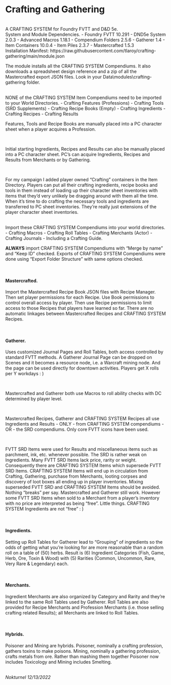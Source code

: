 <h1>Crafting and Gathering</h1>
<br>
A CRAFTING SYSTEM for Foundry FVTT and D&D 5e.
<br>
System and Module Dependencies.
- Foundry FVTT 10.291
- DND5e System 2.0.3
- Advanced Macros 1.18.1
- Compendium Folders 2.5.6
- Gatherer 1.4
- Item Containers 10.0.4
- Item Piles 2.3.7
- Mastercrafted 1.5.3
<br>
Installation Manifest: https://raw.githubusercontent.com/tlaroy/crafting-gathering/main/module.json 
<br>
<p>The module installs all the CRAFTING SYSTEM Compendiums.  It also downloads a spreadsheet design reference and a zip of all the Mastercrafted export JSON files.  Look in your Data\modules\crafting-gathering folder.</p>
<br>
NONE of the CRAFTING SYSTEM Item Compendiums need to be imported to your World Directories.
- Crafting Features (Professions)
- Crafting Tools (SRD Supplements)
- Crafting Recipe Books (Empty)
- Crafting Ingredients
- Crafting Recipes
- Crafting Results
<br>
<p>Features, Tools and Recipe Books are manually placed into a PC character sheet when a player acquires a Profession.</p>
<br>
<p>Initial starting Ingredients, Recipes and Results can also be manually placed into a PC character sheet.  PC’s can acquire Ingredients, Recipes and Results from Merchants or by Gathering.</p>
<br>
<p>For my campaign I added player owned “Crafting” containers in the Item Directory.  Players can put all their crafting ingredients, recipe books and tools in them instead of loading up their character sheet inventories with items that they’d very unlikely be dragging around with them all the time.  When it’s time to do crafting the necessary tools and ingredients are transferred to PC sheet inventories.  They’re really just extensions of the player character sheet inventories.</p>
<br>
Import these CRAFTING SYSTEM Compendiums into your world directories.
- Crafting Macros
- Crafting Roll Tables
- Crafting Merchants (Actor)
- Crafting Journals - Including a Crafting Guide.
<br>
<p><b>ALWAYS</b> import CRAFTING SYSTEM Compendiums with “Merge by name” and “Keep ID” checked.  Exports of CRAFTING SYSTEM Compendiums were done using “Export Folder Structure” with same options checked.</p>
<br>
<h4>Mastercrafted.</h4> 
<p>Import the Mastercrafted Recipe Book JSON files with Recipe Manager.  Then set player permissions for each Recipe.  Use Book permissions to control overall access by player.  Then use Recipe permissions to limit access to those Recipes that players have learned so far.  There are no automatic linkages between Mastercrafted Recipes and CRAFTING SYSTEM Recipes.</p>
<br>	
<h4>Gatherer.</h4> 
<p>Uses customized Journal Pages and Roll Tables, both access controlled by standard FVTT methods.  A Gatherer Journal Page can be dropped on Scenes and it becomes a resource node, i.e. a Warcraft mining node.  And the page can be used directly for downtown activities.  Players get X rolls per Y workdays : )</p>
<br>
<p>Mastercrafted and Gatherer both use Macros to roll ability checks with DC determined by player level.</p>
<br>
<p>Mastercrafted Recipes, Gatherer and CRAFTING SYSTEM Recipes all use Ingredients and Results - ONLY - from CRAFTING SYSTEM compendiums - OR - the SRD compendiums.  Only core FVTT icons have been used.</p>
<br>
<p>FVTT SRD Items were used for Results and miscellaneous items such as parchment, ink, etc. whenever possible.  The SRD is rather weak on Ingredients.  Many FVTT SRD Items lack price, rarity or weight.  Consequently there are CRAFTING SYSTEM Items which supersede FVTT SRD Items.  CRAFTING SYSTEM Items will end up in circulation from Crafting, Gathering, purchase from Merchants, looting corpses and discovery of loot boxes all ending up in player inventories.  Mixing superseded FVTT SRD and CRAFTING SYSTEM Items should be avoided.  Nothing “breaks” per say.  Mastercrafted and Gatherer still work.  However some FVTT SRD Items when sold to a Merchant from a player’s inventory with no price are interpreted as being “free”.  Little things.  CRAFTING SYSTEM Ingredients are not “free” : )</p>
<br>
<h4>Ingredients.</h4> 
<p>Setting up Roll Tables for Gatherer lead to “Grouping” of ingredients so the odds of getting what you’re looking for are more reasonable than a random roll on a table of (50) herbs.  Result is (6) Ingredient Categories (Fish, Game, Herb, Ore, Toxin & Wood) with (5) Rarities (Common, Uncommon, Rare, Very Rare & Legendary) each.</p>
<br>
<h4>Merchants.</h4> 
<p>Ingredient Merchants are also organized by Category and Rarity and they’re linked to the same Roll Tables used by Gatherer.  Roll Tables are also provided for Recipe Merchants and Profession Merchants (i.e. those selling crafting related Results); all Merchants are linked to Roll Tables.</p>
<br>
<h4>Hybrids.</h4> 
<p>Poisoner and Mining are hybrids.  Poisoner, nominally a crafting profession, gathers toxins to make poisons.  Mining, nominally a gathering profession, crafts metals from ore.  Rather than mashing them together Poisoner now includes Toxicology and Mining includes Smelting.</p>
<br>
<i>Nokturnel 12/13/2022</i>
